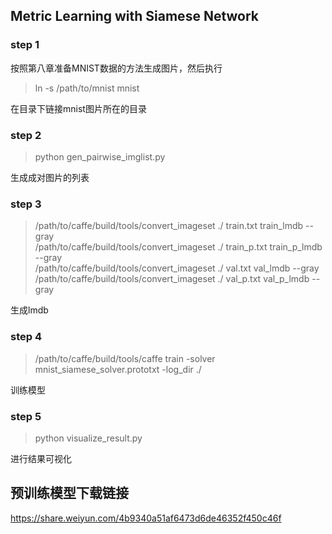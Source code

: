 ## Metric Learning with Siamese Network
### step 1
按照第八章准备MNIST数据的方法生成图片，然后执行
> ln -s /path/to/mnist mnist

在目录下链接mnist图片所在的目录

### step 2
> python gen_pairwise_imglist.py

生成成对图片的列表

### step 3
> /path/to/caffe/build/tools/convert_imageset ./ train.txt train_lmdb --gray  
> /path/to/caffe/build/tools/convert_imageset ./ train_p.txt train_p_lmdb --gray  
> /path/to/caffe/build/tools/convert_imageset ./ val.txt val_lmdb --gray  
> /path/to/caffe/build/tools/convert_imageset ./ val_p.txt val_p_lmdb --gray  

生成lmdb

### step 4
> /path/to/caffe/build/tools/caffe train -solver mnist_siamese_solver.prototxt -log_dir ./ 

训练模型

### step 5

> python visualize_result.py

进行结果可视化

## 预训练模型下载链接

https://share.weiyun.com/4b9340a51af6473d6de46352f450c46f